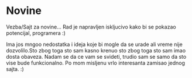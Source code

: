 # Novine
Vezba/Sajt za novine...
Rad je napravljen iskljucivo kako bi se pokazao potencijal, programera :)

Ima jos mngoo nedostatka i ideja koje bi mogle da se urade ali vreme nije dozvolilo.Sto zbog toga sto sam kasno krenuo sto zbog toga sto sam imao dosta obaveza.
Nadam se da ce vam se svideti, trudio sam se samo da sto vise bude funkcionalno.
Po mom misljenu vrlo interesanta zamisao jednog sajta. :)
